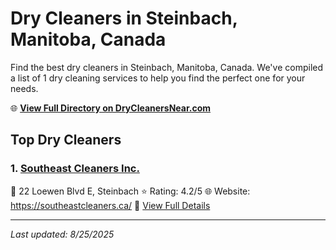 # Dry Cleaners in Steinbach, Manitoba, Canada

Find the best dry cleaners in Steinbach, Manitoba, Canada. We've compiled a list of 1 dry cleaning services to help you find the perfect one for your needs.

🌐 **[View Full Directory on DryCleanersNear.com](https://drycleanersnear.com/city/Canada/Manitoba/Steinbach)**

## Top Dry Cleaners

### 1. [Southeast Cleaners Inc.](https://drycleanersnear.com/dryCleaner/68abc4ad1a3e57008809f188/southeast-cleaners-inc)
📍 22 Loewen Blvd E, Steinbach
⭐ Rating: 4.2/5
🌐 Website: https://southeastcleaners.ca/
🔗 [View Full Details](https://drycleanersnear.com/dryCleaner/68abc4ad1a3e57008809f188/southeast-cleaners-inc)


---

*Last updated: 8/25/2025*
